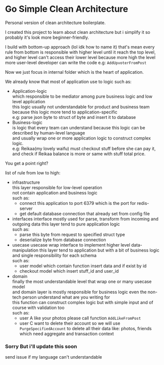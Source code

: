 # Go Simple Clean Architecture
Personal version of clean architecture boilerplate.  

I created this project to learn about clean architecture
but i simplify it so probably it's look more beginner-friendly.  

I build with bottom-up approach (lol idk how to name it) that's mean
every rule from bottom is responsible with higher level until it reach the top level,
and higher level can't access their lower level because more high the level more user-level
developer can write the code e.g: `AddUpvoterFromPost`  

Now we just focus in internal folder which is the heart of application.  

We already know that most of application use to logic such as:  
- Application-logic  
  which responsible to be mediator among pure business logic and low level application  
  this logic usually not understandable for product and business team  
  because this logic more tend to application-specific  
  e.g: parse json byte to struct of byte and insert it to database
- Business-logic  
  is logic that every team can understand because this logic can be described by human-level language  
  and usually wrap one or more application logic to construct complex logic.  
  e.g: Reikaa(my lovely waifu) must checkout stuff before she can pay it,  
  and check if Reikaa balance is more or same with stuff total price.  

You get a point right?  

list of rule from low to high:
- infrastructure  
  this layer responsible for low-level operation  
  not contain application and business logic  
  such as:
  - connect this application to port 6379 which is the port for redis-server
  - get default database connection that already set from config file
- interfaces
  interface mostly used for parse, transform from incoming and outgoing data
  this layer tend to pure application logic  
  such as:
  - parse this byte from request to specified struct type
  - deserialize byte from database connection
- usecase
  usecase wrap interface to implement higher level data-manipulation
  this layer tend to application but with a bit of business logic
  and single responsibility for each schema  
  such as:
  - user model which contain function insert data and if exist by id  
  - checkout model which insert stuff_id and user_id  
- domain  
  finally the most understandable level that wrap one or many usecase model  
  and domain layer is mostly responsible for business logic even the non-tech person understand what are you writing for  
  this function can construct complex logic but with simple input and of course with validation too  
  such as:
  - user A like your photos please call function `AddLikeFromPost`  
  - user C want to delete their account so we will use `PurgeSpecifiedAccount` to delete all their data like: photos, friends which need aggregate and transaction context  


### Sorry But i'll update this soon
  send issue if my language can't understandable